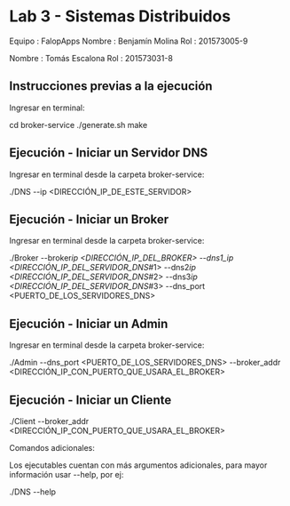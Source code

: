 # Lab 3 - Sistemas Distribuidos

Equipo : FalopApps
Nombre : Benjamín Molina
Rol : 201573005-9

Nombre : Tomás Escalona
Rol : 201573031-8

## Instrucciones previas a la ejecución

Ingresar en terminal:

cd broker-service
./generate.sh
make

## Ejecución - Iniciar un Servidor DNS

Ingresar en terminal desde la carpeta broker-service:

./DNS --ip <DIRECCIÓN_IP_DE_ESTE_SERVIDOR>

## Ejecución - Iniciar un Broker

Ingresar en terminal desde la carpeta broker-service:

./Broker --broker*ip <DIRECCIÓN_IP_DEL_BROKER> --dns1_ip <DIRECCIÓN_IP_DEL_SERVIDOR_DNS*#1> --dns2*ip <DIRECCIÓN_IP_DEL_SERVIDOR_DNS*#2> --dns3*ip <DIRECCIÓN_IP_DEL_SERVIDOR_DNS*#3> --dns_port <PUERTO_DE_LOS_SERVIDORES_DNS>

## Ejecución - Iniciar un Admin

Ingresar en terminal desde la carpeta broker-service:

./Admin --dns_port <PUERTO_DE_LOS_SERVIDORES_DNS> --broker_addr <DIRECCIÓN_IP_CON_PUERTO_QUE_USARA_EL_BROKER>

## Ejecución - Iniciar un Cliente

./Client --broker_addr <DIRECCIÓN_IP_CON_PUERTO_QUE_USARA_EL_BROKER>

Comandos adicionales:

Los ejecutables cuentan con más argumentos adicionales, para mayor información usar --help, por ej:

./DNS --help
